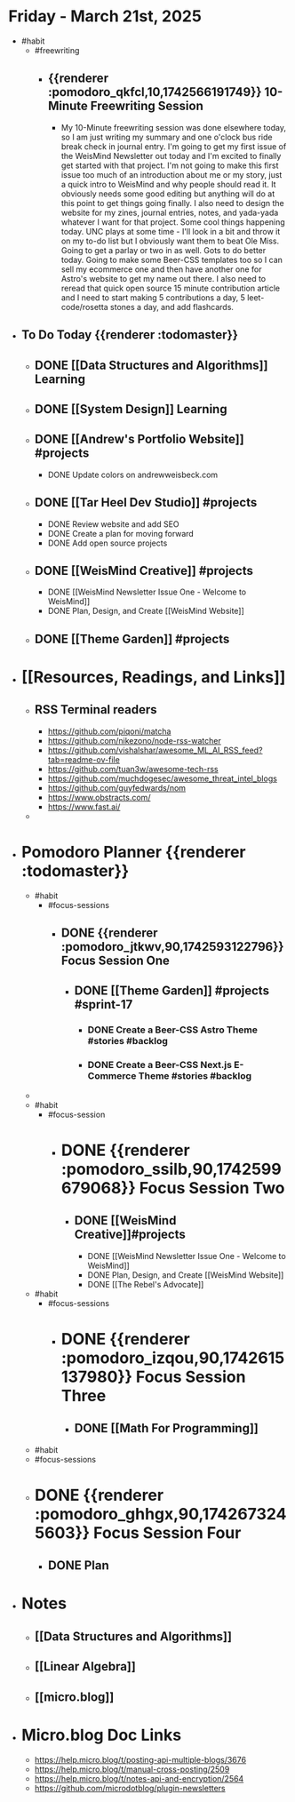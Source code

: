 # Friday - March 21st, 2025
- #habit
	- #freewriting
		- ## {{renderer :pomodoro_qkfcl,10,1742566191749}}  10-Minute Freewriting Session
			- My 10-Minute freewriting session was done elsewhere today, so I am just writing my summary and one o'clock bus ride break check in journal entry. I'm going to get my first issue of the WeisMind Newsletter out today and I'm excited to finally get started with that project. I'm not going to make this first issue too much of an introduction about me or my story, just a quick intro to WeisMind and why people should read it. It obviously needs some good editing but anything will do at this point to get things going finally. I also need to design the website for my zines, journal entries, notes, and yada-yada whatever I want for that project. Some cool things happening today. UNC plays at some time - I'll look in a bit and throw it on my to-do list but I obviously want them to beat Ole Miss. Going to get a parlay or two in as well. Gots to do better today. Going to make some Beer-CSS templates too so I can sell my ecommerce one and then have another one for Astro's website to get my name out there. I also need to reread that quick open source 15 minute contribution article and I need to start making 5 contributions a day, 5 leet-code/rosetta stones a day, and add flashcards.
- ## To Do Today {{renderer :todomaster}}
	- ## DONE [[Data Structures and Algorithms]] Learning
	- ## DONE [[System Design]] Learning
	- ## DONE [[Andrew's Portfolio Website]] #projects
		- DONE Update colors on andrewweisbeck.com
	- ## DONE [[Tar Heel Dev Studio]] #projects
		- DONE Review website and add SEO
		- DONE Create a plan for moving forward
		- DONE Add open source projects
	- ## DONE [[WeisMind Creative]] #projects
		- DONE [[WeisMind Newsletter Issue One - Welcome to WeisMind]]
		- DONE Plan, Design, and Create [[WeisMind Website]]
	- ## DONE [[Theme Garden]] #projects
- # [[Resources, Readings, and Links]]
	- ## RSS Terminal readers
		- https://github.com/piqoni/matcha
		- https://github.com/nikezono/node-rss-watcher
		- https://github.com/vishalshar/awesome_ML_AI_RSS_feed?tab=readme-ov-file
		- https://github.com/tuan3w/awesome-tech-rss
		- https://github.com/muchdogesec/awesome_threat_intel_blogs
		- https://github.com/guyfedwards/nom
		- https://www.obstracts.com/
		- https://www.fast.ai/
	-
- # Pomodoro Planner {{renderer :todomaster}}
	- #habit
		- #focus-sessions
			- ## DONE {{renderer :pomodoro_jtkwv,90,1742593122796}}  Focus Session One
				- ## DONE [[Theme Garden]] #projects #sprint-17
					- ### DONE Create a Beer-CSS Astro Theme #stories #backlog
					- ### DONE Create a Beer-CSS Next.js E-Commerce Theme #stories #backlog
	-
	- #habit
		- #focus-session
			- # DONE {{renderer :pomodoro_ssilb,90,1742599679068}} Focus Session Two
				- ## DONE [[WeisMind Creative]]#projects
					- DONE [[WeisMind Newsletter Issue One - Welcome to WeisMind]]
					- DONE Plan, Design, and Create [[WeisMind Website]]
					- DONE [[The Rebel's Advocate]]
	- #habit
		- #focus-sessions
			- # DONE {{renderer :pomodoro_izqou,90,1742615137980}} Focus Session Three
				- ## DONE [[Math For Programming]]
	- #habit
	- #focus-sessions
	- # DONE {{renderer :pomodoro_ghhgx,90,1742673245603}} Focus Session Four
		- ## DONE Plan
- # Notes
	- ## [[Data Structures and Algorithms]]
	- ## [[Linear Algebra]]
	- ## [[micro.blog]]
- # Micro.blog Doc Links
	- https://help.micro.blog/t/posting-api-multiple-blogs/3676
	- https://help.micro.blog/t/manual-cross-posting/2509
	- https://help.micro.blog/t/notes-api-and-encryption/2564
	- https://github.com/microdotblog/plugin-newsletters